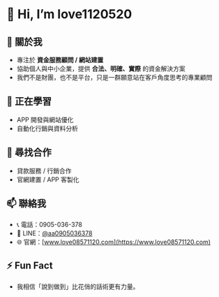 # 👋 Hi, I’m love1120520  

## 🚀 關於我
- 專注於 **資金服務顧問 / 網站建置**  
- 協助個人與中小企業，提供 **合法、明確、實際** 的資金解決方案  
- 我們不是財團，也不是平台，只是一群願意站在客戶角度思考的專業顧問  

## 🌱 正在學習
- APP 開發與網站優化  
- 自動化行銷與資料分析  

## 🤝 尋找合作
- 貸款服務 / 行銷合作  
- 官網建置 / APP 客製化  

## 📫 聯絡我
- 📞 電話：0905-036-378  
- 📱 LINE：[@aa0905036378](https://line.me/ti/p/@aa0905036378)  
- 🌐 官網：[www.love08571120.com](https://www.love08571120.com)  

## ⚡ Fun Fact
- 我相信「說到做到」比花俏的話術更有力量。  
